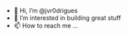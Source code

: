 - 👋 Hi, I’m @jvr0drigues
- 👀 I’m interested in building great stuff
- 📫 How to reach me ...

<!---
jvr0drigues/jvr0drigues is a ✨ special ✨ repository because its `README.md` (this file) appears on your GitHub profile.
You can click the Preview link to take a look at your changes.
--->
